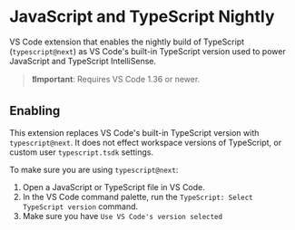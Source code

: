 # JavaScript and TypeScript Nightly

VS Code extension that enables the nightly build of TypeScript (`typescript@next`) as VS Code's built-in TypeScript version used to power JavaScript and TypeScript IntelliSense.

> **❗️Important**: Requires VS Code 1.36 or newer.

## Enabling
This extension replaces VS Code's built-in TypeScript version with `typescript@next`. It does not effect workspace versions of TypeScript, or custom user `typescript.tsdk` settings.

To make sure you are using `typescript@next`:

1. Open a JavaScript or TypeScript file in VS Code.
1. In the VS Code command palette, run the `TypeScript: Select TypeScript version` command.
1. Make sure you have `Use VS Code's version selected`